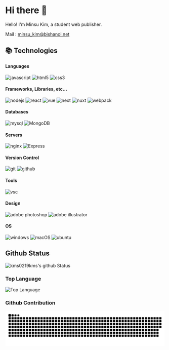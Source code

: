 # Hi there 👋

<!--
**kms0219kms/kms0219kms** is a ✨ _special_ ✨ repository because its `README.md` (this file) appears on your GitHub profile.

Here are some ideas to get you started:

- 🔭 I’m currently working on ...
- 🌱 I’m currently learning ...
- 👯 I’m looking to collaborate on ...
- 🤔 I’m looking for help with ...
- 💬 Ask me about ...
- 📫 How to reach me: ...
- 😄 Pronouns: ...
- ⚡ Fun fact: ...
-->

Hello! I'm Minsu Kim, a student web publisher.

Mail : [minsu_kim@bishanoi.net](mailto:minsu_kim@bishanoi.net)

## 📚 Technologies

#### Languages

![javascript](https://img.shields.io/badge/javascript-323330.svg?&style=for-the-badge&logo=javascript&logoColor=F7DF1E)
![html5](https://img.shields.io/badge/html5-E34F26.svg?&style=for-the-badge&logo=html5&logoColor=FFFFFF)
![css3](https://img.shields.io/badge/css3-1572B6.svg?&style=for-the-badge&logo=css3&logoColor=FFFFFF)

#### Frameworks, Libraries, etc...

![nodejs](https://img.shields.io/badge/Node.js-43853D?style=for-the-badge&logo=node.js&logoColor=FFFFFF)
![react](https://img.shields.io/badge/React.js-20232a?style=for-the-badge&logo=react&logoColor=61DAFB)
![vue](https://img.shields.io/badge/Vue.js-35495E?style=for-the-badge&logo=vuedotjs&logoColor=4FC08D)
![next](https://img.shields.io/badge/Next.js-000000?style=for-the-badge&logo=next.js&logoColor=FFFFFF)
![nuxt](https://img.shields.io/badge/Nuxt.js-002E3B?style=for-the-badge&logo=nuxtdotjs&logoColor=00DC82)
![webpack](https://img.shields.io/badge/webpack-8DD6F9?style=for-the-badge&logo=webpack&logoColor=000000)

#### Databases

![mysql](https://img.shields.io/badge/mysql-00f?style=for-the-badge&logo=mysql&logoColor=FFFFFF)
![MongoDB](https://img.shields.io/badge/MongoDB-4ea94b?style=for-the-badge&logo=mongodb&logoColor=FFFFFF)

#### Servers

![nginx](https://img.shields.io/badge/nginx-009639?style=for-the-badge&logo=nginx&logoColor=FFFFFF)
![Express](https://img.shields.io/badge/express.js-404d59?style=for-the-badge&logo=express&logoColor=61DAFB)

#### Version Control

![git](https://img.shields.io/badge/git-F05033?style=for-the-badge&logo=git&logoColor=FFFFFF)
![github](https://img.shields.io/badge/github-121011?style=for-the-badge&logo=github&logoColor=FFFFFF)

#### Tools

![vsc](https://img.shields.io/badge/vsc-005FED?style=for-the-badge&logo=visual%20studio%20code&logoColor=FFFFFF)

#### Design

![adobe photoshop](https://img.shields.io/badge/adobe%20photoshop%20-31A8FF?style=for-the-badge&logo=adobe%20photoshop&logoColor=FFFFFF)
![adobe illustrator](https://img.shields.io/badge/adobe%20illustrator%20-FF9A00?style=for-the-badge&logo=adobe%20illustrator&logoColor=FFFFFF)

#### OS

![windows](https://img.shields.io/badge/Windows-0078D6?style=for-the-badge&logo=windows&logoColor=FFFFFF)
![macOS](https://img.shields.io/badge/mac%20os-000000?style=for-the-badge&logo=apple&logoColor=F0F0F0)
![ubuntu](https://img.shields.io/badge/Ubuntu-E95420?style=for-the-badge&logo=ubuntu&logoColor=FFFFFF)

## Github Status
![kms0219kms's github Status](https://github-readme-stats.vercel.app/api?username=kms0219kms&show_icons=true&count_private=true&theme=radical)

### Top Language
![Top Language](https://github-readme-stats.vercel.app/api/top-langs/?username=kms0219kms&langs_count=100&theme=radical)<br/>

### Github Contribution
![Github Contribution](https://github.com/kms0219kms/kms0219kms/blob/output/github-contribution-grid-snake.svg)<br/>
